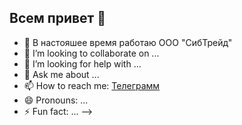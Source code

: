 ## Всем привет 👋

- 🔭 В настояшее время работаю ООО "CибТрейд"
- 👯 I’m looking to collaborate on ...
- 🤔 I’m looking for help with ...
- 💬 Ask me about ...
- 📫 How to reach me: [Телеграмм](https://t.me/alex1705s)
- 😄 Pronouns: ...
- ⚡ Fun fact: ...
-->
